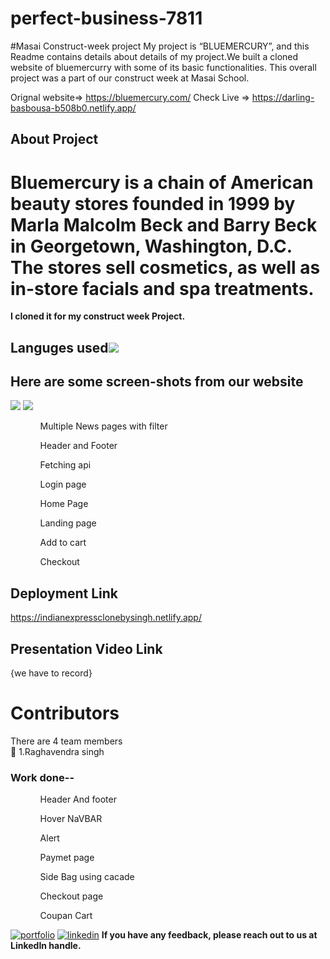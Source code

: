 # perfect-business-7811
#Masai Construct-week project
My project is “BLUEMERCURY”, and this Readme contains details about details of my project.We built a cloned website of bluemercurry with some of its basic functionalities. This overall project was a part of our construct week at Masai School.

Orignal website=> https://bluemercury.com/
Check Live => https://darling-basbousa-b508b0.netlify.app/

## About Project
<h1>Bluemercury is a chain of American beauty stores founded in 1999 by Marla Malcolm Beck and Barry Beck in Georgetown, Washington, D.C. The stores sell cosmetics, as well as in-store facials and spa treatments.</h1>
<b> I cloned it for my construct week Project. </b>

<h2>Languges used<img src="https://user-images.githubusercontent.com/30186107/29488525-f55a69d0-84da-11e7-8a39-5476f663b5eb.png"/></h1>



<h2>Here are some screen-shots from our website</h2>

<img src="https://lh3.googleusercontent.com/RgfYxp1GW_7P-yKbRFHv73DVqva0t2_g_Gq9CjeGceGerJheVZGRud6Hut9oJbidGszRW5-zfB5dmrQTponulNdXFTp40IiFxfREDlrDFiDg4fqKPycASPqC2XXO4hIYaMQbMqWW8VACmdmrxTOOE9TxmZF1RYKSu3D2vvXkibg_QdBTSBvDn5cuc87xAI2ZCvydpDw03yVNyFMSmgfYz3RVm1GkRpUQn301XuNqlJ-8pKe0owNZGWETn7VdyIss1lYuqFQFOrK4Ux2Q7IiPLft7VR02iYXxPn8gZn_iVBTLFJUoR4oPN526DgpcDkf2a4CxAqvubfRTXctksE21OJtf8FxugAjmhfj-rwBLADfD2AQimgr0UKHjlKBEOVHu-BFAa-O5HhRTvQmSw00bJ7aZwiUGVMcCc8hca8koIbXopZf_6jVaBw_rWcO_HxEJ1WhfscXKgsfI9Bi7-RBNVMPFj4h0fgybYMDRnIEUxwSjvq0e0e-FJHqPgqYIZ3ms_R0QZM6bGtZWjHTIVpYyF3au_Utdx7F74unO3YAugIKnyehTfH3ibhhwuih9ENuDxbyfJtsZW7rubRAsGA0XAnnu8V5zz2vHKoM8gwTZGcYHY509jmnFx78TZ3IEMSC27MAv05NyiqrZgIJ_75jtSOykP-ODFOWUmwYHQQx7XQRPCF01WA4kh3H_KPjdWe1LqXFp6n2Jl1h4MlJIo5IV31PotS6Li2B5gcdtXM8ZcEVwlOKCKn4UprjMdHNtgQB-n5-iagaEPnyIm0WrMBvpo4xKeak_06RP7t9jYOefWkWEl1t9lB_nbpiH879mxLqvfhhcGnkB1EaspPk66ie2JbB9c5Tzvht8cpCBz_gUFd1lQ0uALRDe1qXfSmBi5_42iP78YDAYo8cyBxus3rKhhSrz_NyMuXwBeO3cPtecuAZbNXZG6g=w1169-h657-no?authuser=0"/>


<img src= "https://lh3.googleusercontent.com/JUMjDYhF3pd_F4sCWZBZ2p9roUHqB5-6ZPqaJCORRzYOSo6NL9Fd0Tk61STZz7kSznOSvtkjEz_QQAhd3cez7Tb9KUIm03pOjlK2TAm2fCCEqabcO2wnbzs3OrmVFRphJP3H5KnfYcW8xYZMjPUvB4RKtyNFnLfcPJwP6wLoK5cQKrqOiDMtWa2A3YbqOtHLWDwTd4neczf98xyb8iCevGMm49FQRL2neAQw7eZYy8aVPpfmXgZKIHEMeL1-TKpmuM3LQuaANA3UnssY6QefkbkrtaDb5TDplXhbEpnJL07toaGOt3mjg_frQ7ax8cUeRX9SFZVZXCvI9mxi4P6y3uE_xeRPoGbUCTE9DJ6vAWOi8r5jlUxpllyqa0G-QNVH1jveZTJb__qI0dhaiRkJkrtuz5Tj05Ozx5N_gfNO_FTpGpjlc-K-DEc5HEI0S9Xa2huKKiVDl72wYSWTiuJ2EFqKNOKoje6n5mszArw3V0dejJNemmk6xd5WitxlFH3L2_kSiAW1wnB4hUfQ638S93GMpSQ28KGW324JimBQv0RZpPl0OdYCUeLewoPiycyKNd-Sb0i9OMAY4nL-JG_FtbQgw6ZzddSt9rx1tpbnSC1z-4p0VknQK-eofPRji8Jm3QBnTAIinBa880DLSqIfLSNE_Ckv2r8M6xvdNjJGIUGMJj1FG3PdaSgoehk_qUZkN0XAetjd6GPkDaVzWtZNUH98wP-L_EnGHVFt6oL7Xq1wixByzFvZiPtGC13wclgnUTcrTOlr8GBYnnwexuR2XHfTeo-OZebsaH1oEWCj9RQcs7lMQR5z2XYKlQib_gUMDooyrtDAd92_cvSzd-0Egf8gAABXap-KRyw8AF3Ac9g3jkfmYxeID1ps8aSLC9HB1IgUzuqI3FTbpP86gVj4APQeAJDgQ3VulYuW1OIo8t8XRozKRA=w328-h184-no?authuser=0"/>
<ol>
<ul>Multiple News pages with filter</ul>
<ul>Header and Footer</ul>
<ul>Fetching api</ul>
<ul>Login page</ul>
<ul>Home Page </ul>
<ul>Landing page</ul>
<ul>Add to cart</ul>
<ul>Checkout</ul>

</ol>

## Deployment Link
https://indianexpressclonebysingh.netlify.app/
## Presentation Video Link
{we have to record}

<h1>Contributors</h1>
There are 4 team members<br>
🔗 1.Raghavendra singh
<h3>Work done--</h1>
<ol>
<ul>Header And footer</ul>
<ul>Hover NaVBAR</ul>
<ul>Alert</ul>
<ul>Paymet page</ul>
<ul>Side Bag using cacade</ul>
<ul>Checkout page</ul>
<ul>Coupan Cart</ul>

</ol>

[![portfolio](https://img.shields.io/badge/my_portfolio-000?style=for-the-badge&logo=ko-fi&logoColor=white)](https://github.com/raghavendra7992)
[![linkedin](https://img.shields.io/badge/linkedin-0A66C2?style=for-the-badge&logo=linkedin&logoColor=white)](https://www.linkedin.com/in/raghavendra-singh-792716180/)
<b>If you have any feedback, please reach out to us at LinkedIn handle.</b>

